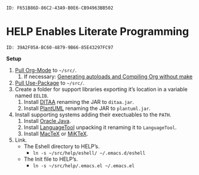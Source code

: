     ID: F651B86D-86C2-43A9-B0E6-CB94963BB502

# HELP Enables Literate Programming

    ID: 39A2F05A-BC60-4879-9B66-85E43297FC97

**Setup**

1.  [Pull Org-Mode](http://orgmode.org/) to `~/src/`.
    1.  If necessary: [Generating autoloads and Compiling Org without make](http://orgmode.org/worg/org-hacks.html)
2.  [Pull Use-Package](https://github.com/jwiegley/use-package) to `~/src/`.
3.  Create a folder for support libraries exporting it&rsquo;s location in a variable
    named `EELIB`.
    1.  Install [DITAA](http://ditaa.sourceforge.net/) renaming the JAR to `ditaa.jar`.
    2.  Install [PlantUML](http://plantuml.com/) renaming the JAR to `plantuml.jar`.
4.  Install supporting systems adding their exectuables to the `PATH`.
    1.  Install [Oracle Java](https://www.oracle.com/java/index.html).
    2.  Install [LanguageTool](https://www.languagetool.org/) unpacking it renaming it to `LanguageTool`.
    3.  Install [MacTeX](https://tug.org/mactex/) or [MiKTeX](http://miktex.org/).
5.  Link.
    -   The Eshell directory to HELP&rsquo;s.
        -   `ln -s ~/src/help/eshell/ ~/.emacs.d/eshell`
    -   The Init file to HELP&rsquo;s.
        -   `ln -s ~/src/help/.emacs.el ~/.emacs.el`
